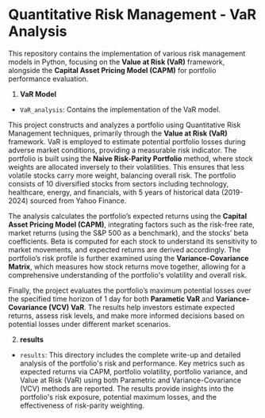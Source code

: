 # Quantitative Risk Management - VaR Analysis

This repository contains the implementation of various risk management models in Python, focusing on the **Value at Risk (VaR)** framework, alongside the **Capital Asset Pricing Model (CAPM)** for portfolio performance evaluation.

1. **VaR Model**
- `VaR_analysis`: Contains the implementation of the VaR model. 

This project constructs and analyzes a portfolio using Quantitative Risk Management techniques, primarily through the **Value at Risk (VaR)** framework. VaR is employed to estimate potential portfolio losses during adverse market conditions, providing a measurable risk indicator. The portfolio is built using the **Naive Risk-Parity Portfolio** method, where stock weights are allocated inversely to their volatilities. This ensures that less volatile stocks carry more weight, balancing overall risk. The portfolio consists of 10 diversified stocks from sectors including technology, healthcare, energy, and financials, with 5 years of historical data (2019-2024) sourced from Yahoo Finance.

The analysis calculates the portfolio’s expected returns using the **Capital Asset Pricing Model (CAPM)**, integrating factors such as the risk-free rate, market returns (using the S&P 500 as a benchmark), and the stocks’ beta coefficients. Beta is computed for each stock to understand its sensitivity to market movements, and expected returns are derived accordingly. The portfolio’s risk profile is further examined using the **Variance-Covariance Matrix**, which measures how stock returns move together, allowing for a comprehensive understanding of the portfolio's volatility and overall risk.

Finally, the project evaluates the portfolio’s maximum potential losses over the specified time horizon of 1 day for both **Parametic VaR** and **Variance-Covariance (VCV) VaR**. The results help investors estimate expected returns, assess risk levels, and make more informed decisions based on potential losses under different market scenarios.

2. **results**
- `results`: This directory includes the complete write-up and detailed analysis of the portfolio's risk and performance. Key metrics such as expected returns via CAPM, portfolio volatility, portfolio variance, and Value at Risk (VaR) using both Parametric and Variance-Covariance (VCV) methods are reported. The results provide insights into the portfolio's risk exposure, potential maximum losses, and the effectiveness of risk-parity weighting.

